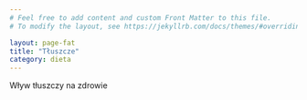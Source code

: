 ```yaml
---
# Feel free to add content and custom Front Matter to this file.
# To modify the layout, see https://jekyllrb.com/docs/themes/#overriding-theme-defaults

layout: page-fat
title: "Tłuszcze"
category: dieta
---
```


Wływ tłuszczy na zdrowie

